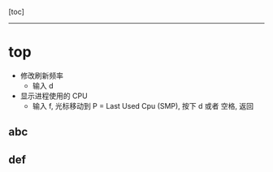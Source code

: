 [toc]

----

# top

- 修改刷新频率
    - 输入 d
- 显示进程使用的 CPU
    - 输入 f, 光标移动到 P       = Last Used Cpu (SMP), 按下 d 或者 空格, 返回
    
## abc

## def
